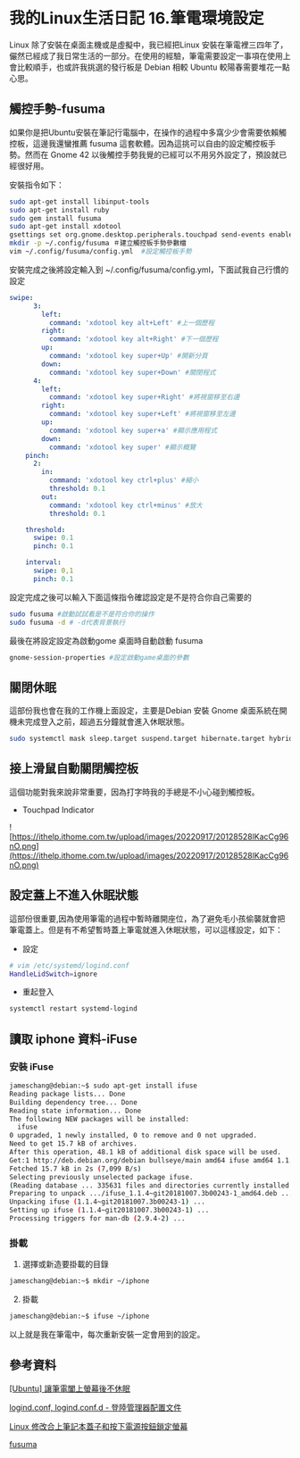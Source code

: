 # 我的Linux生活日記 16.筆電環境設定

Linux 除了安裝在桌面主機或是虛擬中，我已經把Linux 安裝在筆電裡三四年了，儼然已經成了我日常生活的一部分。在使用的經驗，筆電需要設定一事項在使用上會比較順手，也或許我挑選的發行板是 Debian 相較 Ubuntu 較陽春需要堆花一點心思。

## 觸控手勢-fusuma

如果你是把Ubuntu安裝在筆記行電腦中，在操作的過程中多窩少少會需要依賴觸控板，這邊我還蠻推薦 fusuma 這套軟體。因為這挑可以自由的設定觸控板手勢。然而在 Gnome 42 以後觸控手勢我覺的已經可以不用另外設定了，預設就已經很好用。

安裝指令如下：

```bash
sudo apt-get install libinput-tools
sudo apt-get install ruby
sudo gem install fusuma
sudo apt-get install xdotool
gsettings set org.gnome.desktop.peripherals.touchpad send-events enabled
mkdir -p ~/.config/fusuma ＃建立觸控板手勢參數檔
vim ~/.config/fusuma/config.yml  #設定觸控板手勢
```

安裝完成之後將設定輸入到  ~/.config/fusuma/config.yml，下面試我自己行慣的設定

```yaml
swipe:
      3: 
        left: 
          command: 'xdotool key alt+Left' #上一個歷程
        right: 
          command: 'xdotool key alt+Right' #下一個歷程
        up:
          command: 'xdotool key super+Up' #開新分頁
        down: 
          command: 'xdotool key super+Down' #關閉程式
      4:
        left: 
          command: 'xdotool key super+Right' #將視窗移至右邊
        right: 
          command: 'xdotool key super+Left' #將視窗移至左邊
        up: 
          command: 'xdotool key super+a' #顯示應用程式
        down: 
          command: 'xdotool key super' #顯示概覽
    pinch:
      2:
        in:
          command: 'xdotool key ctrl+plus' #縮小
          threshold: 0.1
        out:
          command: 'xdotool key ctrl+minus' #放大
          threshold: 0.1

    threshold:
      swipe: 0.1
      pinch: 0.1

    interval:
      swipe: 0,1
      pinch: 0.1
```


設定完成之後可以輸入下面這條指令確認設定是不是符合你自己需要的

```bash
sudo fusuma #啟動試試看是不是符合你的操作
sudo fusuma -d # -d代表背景執行
```

最後在將設定設定為啟動gome 桌面時自動啟動 fusuma

```bash
gnome-session-properties #設定啟動game桌面的參數
```

## 關閉休眠

這部份我也會在我的工作機上面設定，主要是Debian 安裝 Gnome 桌面系統在開機未完成登入之前，超過五分鐘就會進入休眠狀態。

```bash
sudo systemctl mask sleep.target suspend.target hibernate.target hybrid-sleep.target
```

## 接上滑鼠自動關閉觸控板

這個功能對我來說非常重要，因為打字時我的手總是不小心碰到觸控板。

* Touchpad Indicator

![https://ithelp.ithome.com.tw/upload/images/20220917/20128528lKacCg96nO.png](https://ithelp.ithome.com.tw/upload/images/20220917/20128528lKacCg96nO.png)

## 設定蓋上不進入休眠狀態

這部份很重要,因為使用筆電的過程中暫時離開座位，為了避免毛小孩偷襲就會把筆電蓋上。但是有不希望暫時蓋上筆電就進入休眠狀態，可以這樣設定，如下：

* 設定

```bash
# vim /etc/systemd/logind.conf
HandleLidSwitch=ignore 
```
* 重起登入

```bash
systemctl restart systemd-logind 
```

## 讀取 iphone 資料-iFuse

### 安裝 iFuse

```bash
jameschang@debian:~$ sudo apt-get install ifuse
Reading package lists... Done
Building dependency tree... Done
Reading state information... Done
The following NEW packages will be installed:
  ifuse
0 upgraded, 1 newly installed, 0 to remove and 0 not upgraded.
Need to get 15.7 kB of archives.
After this operation, 48.1 kB of additional disk space will be used.
Get:1 http://deb.debian.org/debian bullseye/main amd64 ifuse amd64 1.1.4~git20181007.3b00243-1 [15.7 kB]
Fetched 15.7 kB in 2s (7,099 B/s)
Selecting previously unselected package ifuse.
(Reading database ... 335631 files and directories currently installed.)
Preparing to unpack .../ifuse_1.1.4~git20181007.3b00243-1_amd64.deb ...
Unpacking ifuse (1.1.4~git20181007.3b00243-1) ...
Setting up ifuse (1.1.4~git20181007.3b00243-1) ...
Processing triggers for man-db (2.9.4-2) ...
```

### 掛載


1. 選擇或新造要掛載的目錄

```bash
jameschang@debian:~$ mkdir ~/iphone
```

2. 掛載

```bash
jameschang@debian:~$ ifuse ~/iphone
```

以上就是我在筆電中，每次重新安裝一定會用到的設定。

## 參考資料

[[Ubuntu] 讓筆電闔上螢幕後不休眠](https://blog.ladsai.com/ubuntu-%E8%AE%93%E7%AD%86%E9%9B%BB%E9%97%94%E4%B8%8A%E8%9E%A2%E5%B9%95%E5%BE%8C%E4%B8%8D%E4%BC%91%E7%9C%A0.html)

[logind.conf, logind.conf.d - 登陸管理器配置文件](http://manpages.ubuntu.com/manpages/bionic/zh_TW/man5/logind.conf.5.html)

[Linux 修改合上筆記本蓋子和按下電源按鈕鎖定螢幕](https://www.itread01.com/content/1542586584.html)

[fusuma](https://github.com/iberianpig/fusuma)
